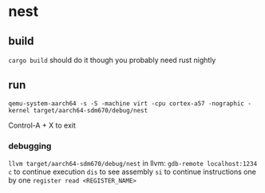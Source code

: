 # nest

## build

`cargo build` should do it though you probably need rust nightly

## run

`qemu-system-aarch64 -s -S -machine virt -cpu cortex-a57 -nographic -kernel target/aarch64-sdm670/debug/nest`

Control-A + X to exit

### debugging

`llvm target/aarch64-sdm670/debug/nest`
in llvm:
`gdb-remote localhost:1234`
`c` to continue execution
`dis` to see assembly
`si` to continue instructions one by one
`register read <REGISTER_NAME>`